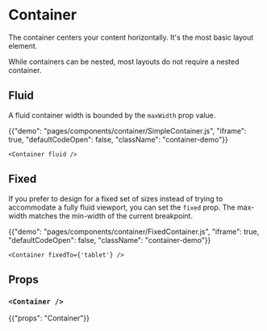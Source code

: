 # Container

<p class="description">The container centers your content horizontally. It's the most basic layout element.</p>

While containers can be nested, most layouts do not require a nested container.

## Fluid

A fluid container width is bounded by the `maxWidth` prop value.

{{"demo": "pages/components/container/SimpleContainer.js", "iframe": true, "defaultCodeOpen": false, "className": "container-demo"}}

```tsx
<Container fluid />
```

## Fixed

If you prefer to design for a fixed set of sizes instead of trying to accommodate a fully fluid viewport, you can set the `fixed` prop. The max-width matches the min-width of the current breakpoint.

{{"demo": "pages/components/container/FixedContainer.js", "iframe": true, "defaultCodeOpen": false, "className": "container-demo"}}

```tsx
<Container fixedTo={'tablet'} />
```

## Props

### `<Container />`

{{"props": "Container"}}

